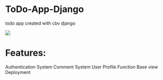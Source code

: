 # ToDo-App-Django
todo app created with cbv django

![](https://github.com/whomannn/ToDo-App-Django/blob/main/core/static/REC-14020510180409.gif)

# Features:
Authentication 
System Comment 
System User 
Profile 
Function Base view
Deployment
